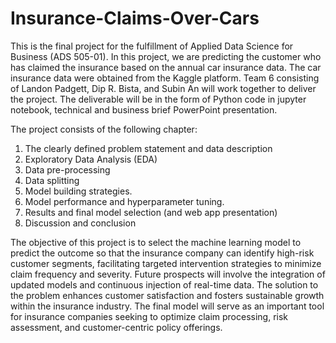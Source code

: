 # Insurance-Claims-Over-Cars
This is the final project for the fulfillment of Applied Data Science for Business (ADS 505-01). In this project, we are predicting the customer who has claimed the insurance based on the annual car insurance data. The car insurance data were obtained from the Kaggle platform. Team 6 consisting of Landon Padgett, Dip R. Bista, and Subin An will work together to deliver the project. The deliverable will be in the form of Python code in jupyter notebook, technical and business brief PowerPoint presentation. 

The project consists of the following chapter:
1.	The clearly defined problem statement and data description
2.	Exploratory Data Analysis (EDA)
3.	Data pre-processing
4.	Data splitting
5.	Model building strategies.
6.	Model performance and hyperparameter tuning.
7.	Results and final model selection (and web app presentation) 
8.	Discussion and conclusion

The objective of this project is to select the machine learning model to predict the outcome so that the insurance company can identify high-risk customer segments, facilitating targeted intervention strategies to minimize claim frequency and severity. Future prospects will involve the integration of updated models and continuous injection of real-time data. The solution to the problem enhances customer satisfaction and fosters sustainable growth within the insurance industry. The final model will serve as an important tool for insurance companies seeking to optimize claim processing, risk assessment, and customer-centric policy offerings.
